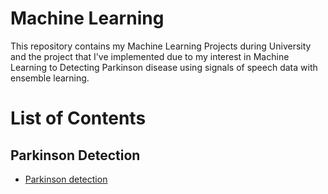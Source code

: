 # Machine Learning

This repository contains my Machine Learning Projects during University and the project that I've implemented due to my interest 
in Machine Learning to Detecting Parkinson disease using signals of speech data with ensemble learning.

# List of Contents
## Parkinson Detection
- [Parkinson detection](https://github.com/farzaneh-hatami/MachineLearning/tree/9a87753d9ccb64dc118aa5c008d237f313794cec/ParkinksonDetection)
